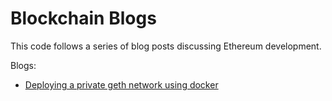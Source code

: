 Blockchain Blogs
================

This code follows a series of blog posts discussing Ethereum development.

Blogs:

- [Deploying a private geth network using docker](blog_1/README.md)

